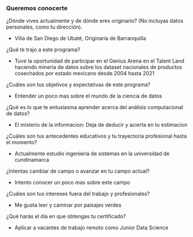 ### Queremos conocerte

¿Dónde vives actualmente y de dónde eres originario? (No incluyas datos personales, como tu dirección). 

* Villa de San Diego de Ubaté, Originaria de Barranquilla
  
¿Qué te trajo a este programa?

* Tuve la oportunidad de participar en el Genius Arena en el Talent Land haciendo mineria de datos sobre los dataset nacionales de productos cosechados por estado mexicano desde 2004 hasta 2021

¿Cuáles son tus objetivos y expectativas de este programa?

* Entender un poco mas sobre el mundo de la ciencia de datos

¿Qué es lo que te entusiasma aprender acerca del análisis computacional de datos?

* El misterio de la informacion: Deja de deducir y acierta en tu estimacion 

¿Cuáles son tus antecedentes educativos y tu trayectoria profesional hasta el momento?

* Actualmente estudio ingenieria de sistemas en la universidad de cundinamarca

¿Intentas cambiar de campo o avanzar en tu campo actual?

* Intento conocer un poco mas sobre este campo

¿Cuáles son tus intereses fuera del trabajo y profesionales? 

* Me gusta leer y caminar por paisajes verdes

¿Qué harás el día en que obtengas tu certificado?

* Aplicar a vacantes de trabajo remoto como Junior Data Science